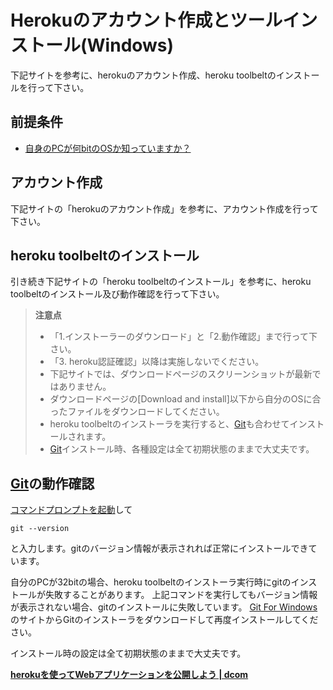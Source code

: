 # Herokuのアカウント作成とツールインストール(Windows)

下記サイトを参考に、herokuのアカウント作成、heroku toolbeltのインストールを行って下さい。

## 前提条件

* [自身のPCが何bitのOSか知っていますか？](preparationForWin.md#自分のPCのbit数を知っておく)

## アカウント作成

下記サイトの「herokuのアカウント作成」を参考に、アカウント作成を行って下さい。

## heroku toolbeltのインストール

引き続き下記サイトの「heroku toolbeltのインストール」を参考に、heroku toolbeltのインストール及び動作確認を行って下さい。  

> **注意点**
> * 「1.インストーラーのダウンロード」と「2.動作確認」まで行って下さい。
> * 「3. heroku認証確認」以降は実施しないでください。
> * 下記サイトでは、ダウンロードページのスクリーンショットが最新ではありません。
> * ダウンロードページの[Download and install]以下から自分のOSに合ったファイルをダウンロードしてください。
> * heroku toolbeltのインストーラを実行すると、[Git](https://git-scm.com/)も合わせてインストールされます。
> * [Git](https://git-scm.com/)インストール時、各種設定は全て初期状態のままで大丈夫です。

## [Git](https://git-scm.com/)の動作確認

[コマンドプロンプトを起動](tipsForWin.md#コマンドプロンプトの起動方法)して
```
git --version
```
と入力します。gitのバージョン情報が表示されれば正常にインストールできています。

自分のPCが32bitの場合、heroku toolbeltのインストーラ実行時にgitのインストールが失敗することがあります。
上記コマンドを実行してもバージョン情報が表示されない場合、gitのインストールに失敗しています。
[Git For Windows](https://git-for-windows.github.io/)のサイトからGitのインストーラをダウンロードして再度インストールしてください。

インストール時の設定は全て初期状態のままで大丈夫です。

**[herokuを使ってWebアプリケーションを公開しよう | dcom](http://www.dcom-web.co.jp/technology/heroku1/)**
